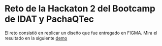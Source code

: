 # Reto de la Hackaton 2 del Bootcamp de IDAT y PachaQTec
El reto consistió en replicar un diseño que fue entregado en FIGMA.
Mira el resultado en la siguiente [demo](https://raulsr92.github.io/Bootcamp-IDAT-Hackaton2/) 
